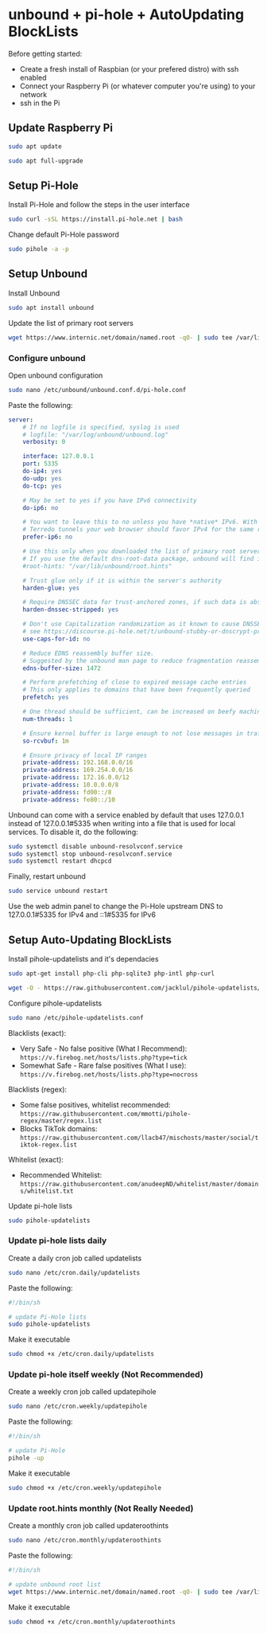 # unbound + pi-hole + AutoUpdating BlockLists

Before getting started:
- Create a fresh install of Raspbian (or your prefered distro) with ssh enabled
- Connect your Raspberry Pi (or whatever computer you're using) to your network
- ssh in the Pi

## Update Raspberry Pi
```bash
sudo apt update
```

```bash
sudo apt full-upgrade
```

## Setup Pi-Hole

Install Pi-Hole and follow the steps in the user interface

```bash
sudo curl -sSL https://install.pi-hole.net | bash
```

Change default Pi-Hole password

```bash
sudo pihole -a -p
```

## Setup Unbound

Install Unbound

```bash
sudo apt install unbound
```
Update the list of primary root servers

```bash
wget https://www.internic.net/domain/named.root -qO- | sudo tee /var/lib/unbound/root.hints
```

### Configure unbound

Open unbound configuration

```bash
sudo nano /etc/unbound/unbound.conf.d/pi-hole.conf
```

Paste the following:

```yml
server:
    # If no logfile is specified, syslog is used
    # logfile: "/var/log/unbound/unbound.log"
    verbosity: 0

    interface: 127.0.0.1
    port: 5335
    do-ip4: yes
    do-udp: yes
    do-tcp: yes

    # May be set to yes if you have IPv6 connectivity
    do-ip6: no

    # You want to leave this to no unless you have *native* IPv6. With 6to4 and
    # Terredo tunnels your web browser should favor IPv4 for the same reasons
    prefer-ip6: no

    # Use this only when you downloaded the list of primary root servers!
    # If you use the default dns-root-data package, unbound will find it automatically
    #root-hints: "/var/lib/unbound/root.hints"

    # Trust glue only if it is within the server's authority
    harden-glue: yes

    # Require DNSSEC data for trust-anchored zones, if such data is absent, the zone becomes BOGUS
    harden-dnssec-stripped: yes

    # Don't use Capitalization randomization as it known to cause DNSSEC issues sometimes
    # see https://discourse.pi-hole.net/t/unbound-stubby-or-dnscrypt-proxy/9378 for further details
    use-caps-for-id: no

    # Reduce EDNS reassembly buffer size.
    # Suggested by the unbound man page to reduce fragmentation reassembly problems
    edns-buffer-size: 1472

    # Perform prefetching of close to expired message cache entries
    # This only applies to domains that have been frequently queried
    prefetch: yes

    # One thread should be sufficient, can be increased on beefy machines. In reality for most users running on small networks or on a single machine, it should be unnecessary to seek performance enhancement by increasing num-threads above 1.
    num-threads: 1

    # Ensure kernel buffer is large enough to not lose messages in traffic spikes
    so-rcvbuf: 1m

    # Ensure privacy of local IP ranges
    private-address: 192.168.0.0/16
    private-address: 169.254.0.0/16
    private-address: 172.16.0.0/12
    private-address: 10.0.0.0/8
    private-address: fd00::/8
    private-address: fe80::/10
```

Unbound can come with a service enabled by default that uses 127.0.0.1 instead of 127.0.0.1#5335 when writing into a file that is used for local services. To disable it, do the following:

```bash
sudo systemctl disable unbound-resolvconf.service
sudo systemctl stop unbound-resolvconf.service
sudo systemctl restart dhcpcd
```

Finally, restart unbound

```bash
sudo service unbound restart
```

Use the web admin panel to change the Pi-Hole upstream DNS to 127.0.0.1#5335 for IPv4 and ::1#5335 for IPv6

## Setup Auto-Updating BlockLists

Install pihole-updatelists and it's dependacies

```bash
sudo apt-get install php-cli php-sqlite3 php-intl php-curl
```

```bash
wget -O - https://raw.githubusercontent.com/jacklul/pihole-updatelists/master/install.sh | sudo bash
```

Configure pihole-updatelists

```bash
sudo nano /etc/pihole-updatelists.conf
```

Blacklists (exact):
- Very Safe - No false positive (What I Recommend): `https://v.firebog.net/hosts/lists.php?type=tick`
- Somewhat Safe - Rare false positives (What I use): `https://v.firebog.net/hosts/lists.php?type=nocross`

Blacklists (regex):
- Some false positives, whitelist recommended: `https://raw.githubusercontent.com/mmotti/pihole-regex/master/regex.list`
- Blocks TikTok domains: `https://raw.githubusercontent.com/llacb47/mischosts/master/social/tiktok-regex.list`

Whitelist (exact):
- Recommended Whitelist: `https://raw.githubusercontent.com/anudeepND/whitelist/master/domains/whitelist.txt`

Update pi-hole lists

```bash
sudo pihole-updatelists
```

### Update pi-hole lists daily

Create a daily cron job called updatelists

```bash
sudo nano /etc/cron.daily/updatelists
```

Paste the following:

```bash
#!/bin/sh

# update Pi-Hole lists
sudo pihole-updatelists
```

Make it executable

```bash
sudo chmod +x /etc/cron.daily/updatelists
```

### Update pi-hole itself weekly (Not Recommended)

Create a weekly cron job called updatepihole

```bash
sudo nano /etc/cron.weekly/updatepihole
```

Paste the following:

```bash
#!/bin/sh

# update Pi-Hole
pihole -up
```

Make it executable

```bash
sudo chmod +x /etc/cron.weekly/updatepihole
```

### Update root.hints monthly (Not Really Needed)

Create a monthly cron job called updateroothints

```bash
sudo nano /etc/cron.monthly/updateroothints
```

Paste the following:

```bash
#!/bin/sh

# update unbound root list
wget https://www.internic.net/domain/named.root -qO- | sudo tee /var/lib/unbound/root.hints
```

Make it executable

```bash
sudo chmod +x /etc/cron.monthly/updateroothints
```
